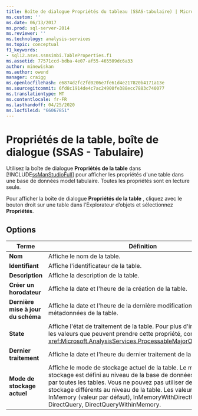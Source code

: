 ```yaml
---
title: Boîte de dialogue Propriétés du tableau (SSAS-tabulaire) | Microsoft Docs
ms.custom: ''
ms.date: 06/13/2017
ms.prod: sql-server-2014
ms.reviewer: ''
ms.technology: analysis-services
ms.topic: conceptual
f1_keywords:
- sql12.asvs.ssmsimbi.TableProperties.f1
ms.assetid: 77571ccd-bdba-4e07-af55-465509dc6a33
author: minewiskan
ms.author: owend
manager: craigg
ms.openlocfilehash: e6874d2fc2fd0206e7fe61d4e217820b4171a13e
ms.sourcegitcommit: 6fd8c1914de4c7ac24900fe388ecc7883c740077
ms.translationtype: MT
ms.contentlocale: fr-FR
ms.lasthandoff: 04/25/2020
ms.locfileid: "66067851"
---
```

# <a name="table-properties-dialog-box-ssas---tabular"></a>Propriétés de la table, boîte de dialogue (SSAS - Tabulaire)
  Utilisez la boîte de dialogue **Propriétés de la table** dans [!INCLUDE[ssManStudioFull](../includes/ssmanstudiofull-md.md)] pour afficher les propriétés d'une table dans une base de données model tabulaire. Toutes les propriétés sont en lecture seule.  
  
 Pour afficher la boîte de dialogue **Propriétés de la table** , cliquez avec le bouton droit sur une table dans l’Explorateur d’objets et sélectionnez **Propriétés**.  
  
## <a name="options"></a>Options  
  
|Terme|Définition|  
|----------|----------------|  
|**Nom**|Affiche le nom de la table.|  
|**Identifiant**|Affiche l'identificateur de la table.|  
|**Description**|Affiche la description de la table.|  
|**Créer un horodateur**|Affiche la date et l'heure de la création de la table.|  
|**Dernière mise à jour du schéma**|Affiche la date et l'heure de la dernière modification apportée aux métadonnées de la table.|  
|**State**|Affiche l'état de traitement de la table. Pour plus d'informations sur les valeurs que peuvent prendre cette propriété, consultez <xref:Microsoft.AnalysisServices.ProcessableMajorObject.State%2A>.|  
|**Dernier traitement**|Affiche la date et l'heure du dernier traitement de la table.|  
|**Mode de stockage actuel**|Affiche le mode de stockage actuel de la table. Le mode de stockage est défini au niveau de la base de données et est hérité par toutes les tables. Vous ne pouvez pas utiliser des modes de stockage différents au niveau de la table. Les valeurs valides sont InMemory (valeur par défaut), InMemoryWithDirectQuery, DirectQuery, DirectQueryWithinMemory.|  
  
  
